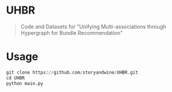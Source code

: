 # UHBR
> Code and Datasets for "Unifying Multi-associations through Hypergraph for Bundle Recommendation"



# Usage
 ```python
git clone https://github.com/storyandwine/UHBR.git
cd UHBR
python main.py
```
